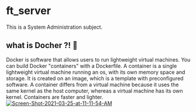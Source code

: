 # ft_server
This is a System Administration subject.


 ## what is Docher ?! :whale:
 Docker is software that allows users to run lightweight virtual machines. You can build Docker "containers" with a Dockerfile. A container is a single lightweight virtual machine running an os, with its own memory space and storage. It is created on an image, which is a template with preconfigured software. A container differs from a virtual machine because it uses the same kernel as the host computer, whereas a virtual machine has its own kernel. Containers are faster and lighter.
 <a href="https://ibb.co/6bwtyRj"><img src="https://i.ibb.co/2PhMF7G/Screen-Shot-2021-03-25-at-11-11-54-AM.png" alt="Screen-Shot-2021-03-25-at-11-11-54-AM" border="0"></a>

